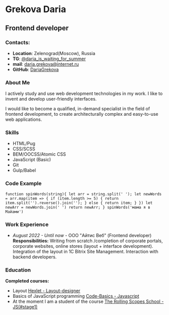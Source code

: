 # Grekova Daria

## Frontend developer

### Contacts:
* **Location**: Zelenograd(Moscow), Russia
* **TG**: [@daria_is_waiting_for_summer](https://t.me/daria_is_waiting_for_summer)
* **mail**: daria.grekova@internet.ru
* **GitHub**: [DariaGrekova](https://github.com/DariaGrekova)

### About Me
I actively study and use web development technologies in my work. I like to invent and develop user-friendly interfaces.


I would like to become a qualified, in-demand specialist in the field of frontend development, to create architecturally complex and easy-to-use web applications.

### Skills
* HTML/Pug
* CSS/SCSS
* BEM/OOCSS/Atomic CSS
* JavaScript (Basic)
* Git
* Gulp/Babel

### Code Example
`
function spinWords(string){
  let arr = string.split(' ');
  let newWords = arr.map(item => {
    if (item.length >= 5) {
     return item.split('').reverse().join('');
    } else {
      return item;
    }
    })
     let newArr = newWords.join(' ')
  return newArr;
}
spinWords('мама я в Майами')
`
### Work Experience
* *August 2022 - Until now* - OOO "Айтис Веб" (Frontend developer)
**Responsibilities:**
Writing from scratch /completion of corporate portals, corporate websites, online stores (layout + interface development).
Integration of the layout in 1C Bitrix Site Management.
Interaction with backend developers.

### Education
**Completed courses:**
* Layout [Hexlet - Layout-designer](https://ru.hexlet.io/programs/layout-designer)
* Basics of JavaScript programming [Code-Basics - Javascript ](https://code-basics.com/ru/languages/javascript)
* At the moment I am a student of the course [The Rolling Scopes School - JS(#stage1)](https://rs.school/js)

